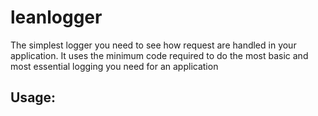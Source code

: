 # leanlogger
The simplest logger you need to see how request are handled in your application. 
It uses the minimum code required to do the most basic and most essential logging you need for an application

## Usage:


